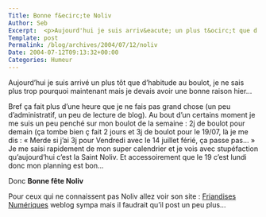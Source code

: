 ```yaml
--- 
Title: Bonne f&ecirc;te Noliv
Author: Seb
Excerpt:  <p>Aujourd'hui je suis arriv&eacute; un plus t&ocirc;t que d'habitude au boulot, je ne sais plus trop pourquoi maintenant mais je devais avoir une bonne raison hier...</p>
Template: post
Permalink: /blog/archives/2004/07/12/noliv
Date: 2004-07-12T09:13:32+00:00
Categories: Humeur
--- 
```


Aujourd&rsquo;hui je suis arriv&eacute; un plus t&ocirc;t que d&rsquo;habitude au boulot, je ne sais plus trop pourquoi maintenant mais je devais avoir une bonne raison hier&#8230;

<!--more-->

Bref &ccedil;a fait plus d&rsquo;une heure que je ne fais pas grand chose (un peu d&rsquo;administratif, un peu de lecture de blog). Au bout d&rsquo;un certains moment je me suis un peu pench&eacute; sur mon boulot de la semaine : 2j de boulot pour demain (&ccedil;a tombe bien &ccedil; fait 2 jours et 3j de boulot pour le 19/07, l&agrave; je me dis : &laquo;&nbsp;Merde si j&rsquo;ai 3j pour Vendredi avec le 14 juillet f&eacute;ri&eacute;, &ccedil;a passe pas&#8230;&nbsp;&raquo; Je me saisi rapidement de mon super calendrier et je vois avec stup&eacute;faction qu&rsquo;aujourd&rsquo;hui c&rsquo;est la Saint Noliv. Et accessoirement que le 19 c&rsquo;est lundi donc mon planning est bon&#8230;

Donc **Bonne f&ecirc;te Noliv**

Pour ceux qui ne connaissent pas Noliv allez voir son site : [Friandises Num&eacute;riques][1] weblog sympa mais il faudrait qu&rsquo;il post un peu plus&#8230;

 [1]: http://www.collyre.net/weblog.php
